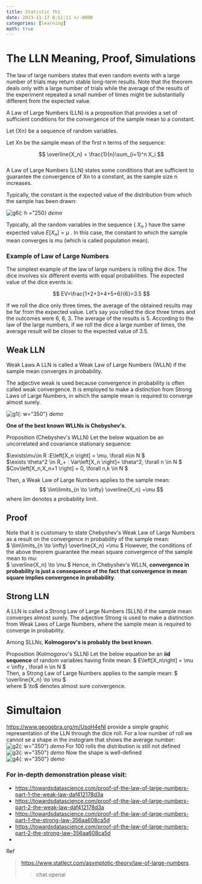```yaml
---
title: Statistic th1
date: 2023-11-17 8:51:11 +/-0000
categories: [learning]
math: true
---
```


# The LLN Meaning, Proof, Simulations

The law of large numbers states that even random events with a large number of trials may return stable long-term results. Note that the theorem deals only with a large number of trials while the average of the results of the experiment repeated a small number of times might be substantially different from the expected value. <br>

A Law of Large Numbers (LLN) is a proposition that provides a set of sufficient conditions for the convergence of the sample mean to a constant.

Let {Xn} be a sequence of random variables.

Let Xn be the sample mean of the first n terms of the sequence:

$$
  \overline{X_n} =  \frac{1}{n}\sum_{i=1}^n X_i  
$$
<br>
A Law of Large Numbers (LLN) states some conditions that are sufficient to guarantee the convergence of Xn to a constant, as the sample size n increases.

Typically, the constant is the expected value of the distribution from which the sample has been drawn:

![g6](/assets/statiistics/H3.5/G1.gif){: h ="250}
_demo_

Typically, all the random variables in the sequence { $X_n$ } have the same expected value  $E\left[ X_n \right] = \mu$ . In this case, the constant to which the sample mean converges is mu (which is called population mean).

### Example of Law of Large Numbers

The simplest example of the law of large numbers is rolling the dice. The dice involves six different events with equal probabilities. The expected value of the dice events is:

$$
EV=\frac{1+2+3+4+5+6}{6}=3.5
$$

 

If we roll the dice only three times, the average of the obtained results may be far from the expected value. Let’s say you rolled the dice three times and the outcomes were 6, 6, 3. The average of the results is 5. According to the law of the large numbers, if we roll the dice a large number of times, the average result will be closer to the expected value of 3.5.


## Weak LLN

Weak Laws
A LLN is called a Weak Law of Large Numbers (WLLN) if the sample mean converges in probability.

The adjective weak is used because convergence in probability is often called weak convergence. It is employed to make a distinction from Strong Laws of Large Numbers, in which the sample mean is required to converge almost surely.

![g1](/assets/statiistics/th1/th1-1.png){: w="350"}
_demo_

**One of the best known WLLNs is Chebyshev's.**

Proposition (Chebyshev's WLLN) Let the below wquation be an uncorrelated and covariance stationary sequence:

$\exists\mu\in R :E\left[X_n \right] = \mu, \forall n\in N $ <br>
$\exists \theta^2 \in R_+ : Var\left[X_n \right]= \theta^2, \forall n \in N $ <br>
$Cov\left[X_n,X_n+1 \right] = 0, \forall n,k \in N $

Then, a Weak Law of Large Numbers applies to the sample mean:
$$
\lim\limits_{n \to \infty} \overline{X_n} =\mu
$$
where lim denotes a probability limit.

## Proof

Note that it is customary to state Chebyshev's Weak Law of Large Numbers as a result on the convergence in probability of the sample mean: <br>
$ \lim\limits_{n \to \infty} \overline{X_n} =\mu $
However, the conditions of the above theorem guarantee the mean square convergence of the sample mean to mu: <br>
$ \overline{X_n} \to \mu $
Hence, in Chebyshev's WLLN, **convergence in probability is just a consequence of the fact that convergence in mean square implies convergence in probability**.

## Strong LLN

A LLN is called a Strong Law of Large Numbers (SLLN) if the sample mean converges almost surely.
The adjective Strong is used to make a distinction from Weak Laws of Large Numbers, where the sample mean is required to converge in probability.

Among SLLNs, **Kolmogorov's is probably the best known**.

Proposition (Kolmogorov's SLLN) Let the below equation be an **iid sequence** of random variables having finite mean:
$ E\left[X_n\right] = \mu < \infty , \forall n \in N $ <br>
Then, a Strong Law of Large Numbers applies to the sample mean:
$ \overline{X_n} \to \mu $ <br>
where $ \to$  denotes almost sure convergence.

# Simultaion

https://www.geogebra.org/m/UsoH4eNl provide a simple graphic representation of the LLN through the dice roll. For a low number of roll we cannot se a shape in the instogram that shows the average number: <br>
![g2](/assets/statiistics/th1/l.png){: w="350"}
_demo_
For 100 rolls the distribution is still not defined <br>
![g3](/assets/statiistics/th1/l.png){: w="350"}
_demo_
Now the shape is well-defined <br>
![g4](/assets/statiistics/th1/t.png){: w="350"}
_demo_


### For in-depth demonstration please visit:
+ https://towardsdatascience.com/proof-of-the-law-of-large-numbers-part-1-the-weak-law-daf412178d3a
+ https://towardsdatascience.com/proof-of-the-law-of-large-numbers-part-2-the-weak-law-daf412178d3a
+ https://towardsdatascience.com/proof-of-the-law-of-large-numbers-part-1-the-strong-law-356aa608ca5d
+ https://towardsdatascience.com/proof-of-the-law-of-large-numbers-part-2-the-strong-law-356aa608ca5d
+ 
Ref
>https://www.statlect.com/asymptotic-theory/law-of-large-numbers.
>> chat.openai









